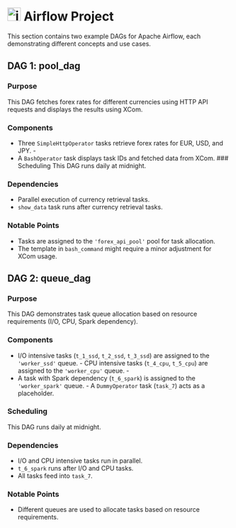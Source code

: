 
# <img src="https://airflow.apache.org/docs/apache-airflow/1.10.6/_images/pin_large.png" alt="image" width="30" height="auto"> Airflow Project


This section contains two example DAGs for Apache Airflow, each demonstrating different concepts and use cases. 
## DAG 1: pool_dag 

### Purpose 

This DAG fetches forex rates for different currencies using HTTP API requests and displays the results using XCom. 
### Components 
- Three `SimpleHttpOperator` tasks retrieve forex rates for EUR, USD, and JPY. -
-  A `BashOperator` task displays task IDs and fetched data from XCom. ### Scheduling This DAG runs daily at midnight. 
### Dependencies 
- Parallel execution of currency retrieval tasks. 
- `show_data` task runs after currency retrieval tasks.  
### Notable Points  
- Tasks are assigned to the `'forex_api_pool'` pool for task allocation. 
- The template in `bash_command` might require a minor adjustment for XCom usage.

## DAG 2: queue_dag 
### Purpose 
This DAG demonstrates task queue allocation based on resource requirements (I/O, CPU, Spark dependency). 
### Components 
- I/O intensive tasks (`t_1_ssd`, `t_2_ssd`, `t_3_ssd`) are assigned to the `'worker_ssd'` queue.  - CPU intensive tasks (`t_4_cpu`, `t_5_cpu`) are assigned to the `'worker_cpu'` queue. -
-  A task with Spark dependency (`t_6_spark`) is assigned to the `'worker_spark'` queue. - A `DummyOperator` task (`task_7`) acts as a placeholder. 
### Scheduling 
This DAG runs daily at midnight. 
### Dependencies  
- I/O and CPU intensive tasks run in parallel. 
- `t_6_spark` runs after I/O and CPU tasks. 
-  All tasks feed into `task_7`. 
### Notable Points  
- Different queues are used to allocate tasks based on resource requirements.